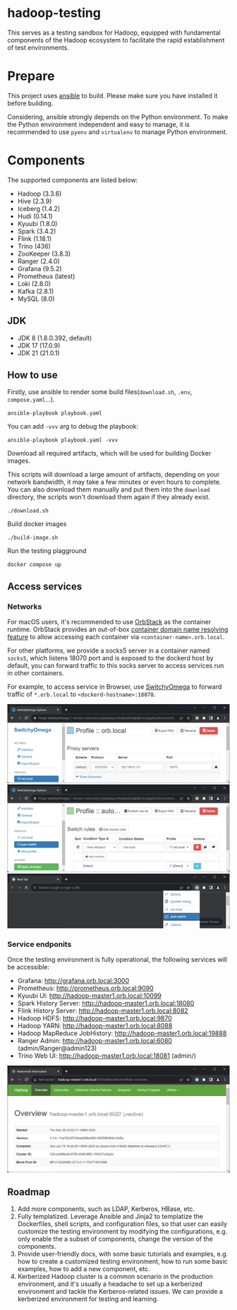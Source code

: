 # hadoop-testing

This serves as a testing sandbox for Hadoop, equipped with fundamental components
of the Hadoop ecosystem to facilitate the rapid establishment of test environments.

# Prepare

This project uses [ansible](https://www.ansible.com/) to build. Please make sure you have installed it before building.

Considering, ansible strongly depends on the Python environment. To make the Python environment independent and easy to manage, it is recommended to use `pyenv` and `virtualenv` to manage Python environment.

# Components

The supported components are listed below:

* Hadoop (3.3.6)
* Hive (2.3.9)
* Iceberg (1.4.2)
* Hudi (0.14.1)
* Kyuubi (1.8.0)
* Spark (3.4.2)
* Flink (1.18.1)
* Trino (436)
* ZooKeeper (3.8.3)
* Ranger (2.4.0)
* Grafana (9.5.2)
* Prometheus (latest)
* Loki (2.8.0)
* Kafka (2.8.1)
* MySQL (8.0)

## JDK

* JDK 8 (1.8.0.392, default)
* JDK 17 (17.0.9)
* JDK 21 (21.0.1)

## How to use

Firstly, use ansible to render some build files(`download.sh`, `.env`, `compose.yaml`...).

```
ansible-playbook playbook.yaml
```

You can add `-vvv` arg to debug the playbook:

```
ansible-playbook playbook.yaml -vvv
```

Download all required artifacts, which will be used for building Docker images.

This scripts will download a large amount of artifacts, depending on your network bandwidth,
it may take a few minutes or even hours to complete. You can also download them manually and
put them into the `download` directory, the scripts won't download them again if they already
exist.

```
./download.sh
```

Build docker images
```
./build-image.sh
```

Run the testing plagground
```
docker compose up
```

## Access services

### Networks

For macOS users, it's recommended to use [OrbStack](https://docs.orbstack.dev/) as the container runtime. OrbStack provides an out-of-box [container domain name resolving feature](https://docs.orbstack.dev/docker/domains) to allow accessing each container via `<container-name>.orb.local`.

For other platforms, we provide a socks5 server in a container named `socks5`, which listens 18070 port and is exposed to the dockerd host by default, you can forward traffic to this socks server to access services run in other containers.

For example, to access service in Browser, use [SwitchyOmega](https://github.com/FelisCatus/SwitchyOmega) to forward traffic of `*.orb.local` to `<dockerd-hostname>:18070`.

![img](docs/imgs/switchy-omega-1.png)
![img](docs/imgs/switchy-omega-2.png)
![img](docs/imgs/switchy-omega-3.png)

### Service endponits

Once the testing environment is fully operational, the following services will be accessible:

- Grafana: http://grafana.orb.local:3000
- Prometheus: http://prometheus.orb.local:9090
- Kyuubi UI: http://hadoop-master1.orb.local:10099
- Spark History Server: http://hadoop-master1.orb.local:18080
- Flink History Server: http://hadoop-master1.orb.local:8082
- Hadoop HDFS: http://hadoop-master1.orb.local:9870
- Hadoop YARN: http://hadoop-master1.orb.local:8088
- Hadoop MapReduce JobHistory: http://hadoop-master1.orb.local:19888
- Ranger Admin: http://hadoop-master1.orb.local:6080 (admin/Ranger@admin123)
- Trino Web UI: http://hadoop-master1.orb.local:18081 (admin/)

![img](docs/imgs/namenode-ui.png)

## Roadmap

1. Add more components, such as LDAP, Kerberos, HBase, etc.
2. Fully templatized. Leverage Ansible and Jinja2 to templatize the Dockerfiles, shell scripts, and configuration files, so that user can easily customize the testing environment by modifying the configurations, e.g. only enable the a subset of components, change the version of the components.
3. Provide user-friendly docs, with some basic tutorials and examples, e.g. how to create a customized testing environment, how to run some basic examples, how to add a new component, etc.
4. Kerberized Hadoop cluster is a common scenario in the production environment, and it's usually a headache to set up a kerberized environment and tackle the Kerberos-related issues. We can provide a kerberized environment for testing and learning.
